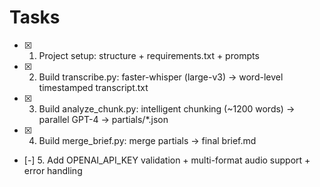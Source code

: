 # Tasks

- [x] 1. Project setup: structure + requirements.txt + prompts

- [x] 2. Build transcribe.py: faster-whisper (large-v3) → word-level timestamped transcript.txt

- [x] 3. Build analyze_chunk.py: intelligent chunking (~1200 words) → parallel GPT-4 → partials/*.json

- [x] 4. Build merge_brief.py: merge partials → final brief.md

- [-] 5. Add OPENAI_API_KEY validation + multi-format audio support + error handling